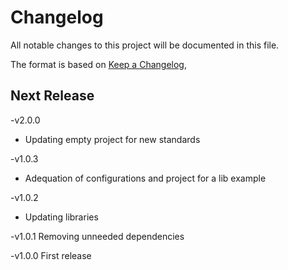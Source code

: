 # Changelog
  All notable changes to this project will be documented in this file.

  The format is based on [Keep a Changelog](https://keepachangelog.com/en/1.0.0/),

  ## Next Release



-v2.0.0

- Updating empty project for new standards

-v1.0.3

- Adequation of configurations and project for a lib example

-v1.0.2

- Updating libraries


-v1.0.1
  Removing unneeded dependencies

-v1.0.0
  First release
